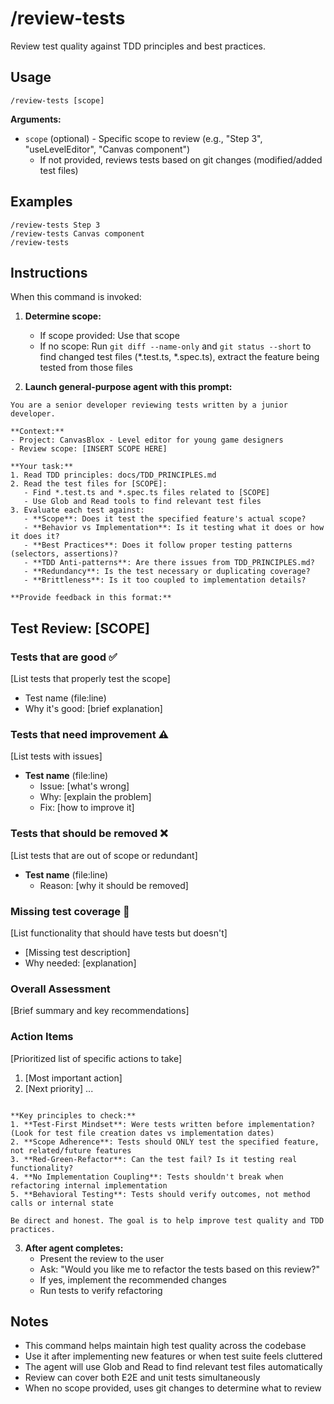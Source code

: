 # /review-tests

Review test quality against TDD principles and best practices.

## Usage

```
/review-tests [scope]
```

**Arguments:**
- `scope` (optional) - Specific scope to review (e.g., "Step 3", "useLevelEditor", "Canvas component")
  - If not provided, reviews tests based on git changes (modified/added test files)

## Examples

```
/review-tests Step 3
/review-tests Canvas component
/review-tests
```

## Instructions

When this command is invoked:

1. **Determine scope:**
   - If scope provided: Use that scope
   - If no scope: Run `git diff --name-only` and `git status --short` to find changed test files (*.test.ts, *.spec.ts), extract the feature being tested from those files

2. **Launch general-purpose agent with this prompt:**

```
You are a senior developer reviewing tests written by a junior developer.

**Context:**
- Project: CanvasBlox - Level editor for young game designers
- Review scope: [INSERT SCOPE HERE]

**Your task:**
1. Read TDD principles: docs/TDD_PRINCIPLES.md
2. Read the test files for [SCOPE]:
   - Find *.test.ts and *.spec.ts files related to [SCOPE]
   - Use Glob and Read tools to find relevant test files
3. Evaluate each test against:
   - **Scope**: Does it test the specified feature's actual scope?
   - **Behavior vs Implementation**: Is it testing what it does or how it does it?
   - **Best Practices**: Does it follow proper testing patterns (selectors, assertions)?
   - **TDD Anti-patterns**: Are there issues from TDD_PRINCIPLES.md?
   - **Redundancy**: Is the test necessary or duplicating coverage?
   - **Brittleness**: Is it too coupled to implementation details?

**Provide feedback in this format:**
```
## Test Review: [SCOPE]

### Tests that are good ✅
[List tests that properly test the scope]
- Test name (file:line)
- Why it's good: [brief explanation]

### Tests that need improvement ⚠️
[List tests with issues]
- **Test name** (file:line)
  - Issue: [what's wrong]
  - Why: [explain the problem]
  - Fix: [how to improve it]

### Tests that should be removed ❌
[List tests that are out of scope or redundant]
- **Test name** (file:line)
  - Reason: [why it should be removed]

### Missing test coverage 📝
[List functionality that should have tests but doesn't]
- [Missing test description]
- Why needed: [explanation]

### Overall Assessment
[Brief summary and key recommendations]

### Action Items
[Prioritized list of specific actions to take]
1. [Most important action]
2. [Next priority]
...
```

**Key principles to check:**
1. **Test-First Mindset**: Were tests written before implementation? (Look for test file creation dates vs implementation dates)
2. **Scope Adherence**: Tests should ONLY test the specified feature, not related/future features
3. **Red-Green-Refactor**: Can the test fail? Is it testing real functionality?
4. **No Implementation Coupling**: Tests shouldn't break when refactoring internal implementation
5. **Behavioral Testing**: Tests should verify outcomes, not method calls or internal state

Be direct and honest. The goal is to help improve test quality and TDD practices.
```

3. **After agent completes:**
   - Present the review to the user
   - Ask: "Would you like me to refactor the tests based on this review?"
   - If yes, implement the recommended changes
   - Run tests to verify refactoring

## Notes

- This command helps maintain high test quality across the codebase
- Use it after implementing new features or when test suite feels cluttered
- The agent will use Glob and Read to find relevant test files automatically
- Review can cover both E2E and unit tests simultaneously
- When no scope provided, uses git changes to determine what to review
